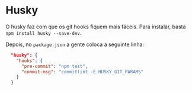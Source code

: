 # Husky

O husky faz com que os git hooks fiquem mais fáceis.
Para instalar, basta `npm install husky --save-dev`. 

Depois, no `package.json` a gente coloca a seguinte linha: 

```json
  "husky": {
    "hooks": {
      "pre-commit": "npm test",
      "commit-msg": "commitlint -E HUSKY_GIT_PARAMS"
    }
  }
```